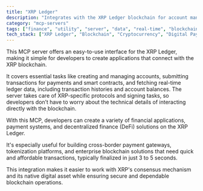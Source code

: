 ```yaml
---
title: "XRP Ledger"
description: "Integrates with the XRP Ledger blockchain for account management, transaction submission, and ledger data retrieval."
category: "mcp-servers"
tags: ["finance", "utility", "server", "data", "real-time", "blockchain", "payments", "DeFi", "cross-border"]
tech_stack: ["XRP Ledger", "Blockchain", "Cryptocurrency", "Digital Payments", "Decentralized Finance", "XRP"]
---
```


This MCP server offers an easy-to-use interface for the XRP Ledger, making it simple for developers to create applications that connect with the XRP blockchain.

It covers essential tasks like creating and managing accounts, submitting transactions for payments and smart contracts, and fetching real-time ledger data, including transaction histories and account balances. The server takes care of XRP-specific protocols and signing tasks, so developers don’t have to worry about the technical details of interacting directly with the blockchain.

With this MCP, developers can create a variety of financial applications, payment systems, and decentralized finance (DeFi) solutions on the XRP Ledger.

It's especially useful for building cross-border payment gateways, tokenization platforms, and enterprise blockchain solutions that need quick and affordable transactions, typically finalized in just 3 to 5 seconds.

This integration makes it easier to work with XRP's consensus mechanism and its native digital asset while ensuring secure and dependable blockchain operations.